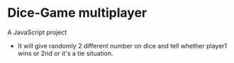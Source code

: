 # Dice-Game multiplayer
A JavaScript project

- It will give randomly 2 different number on dice and tell whether player1 wins or 2nd or it's a tie situation.
